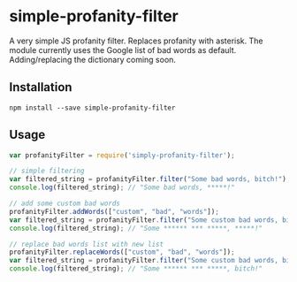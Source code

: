 # simple-profanity-filter

A very simple JS profanity filter. Replaces profanity with asterisk. The module currently uses the Google list of bad words as default. Adding/replacing the dictionary coming soon.

## Installation

```
npm install --save simple-profanity-filter
```

## Usage

```javascript
var profanityFilter = require('simply-profanity-filter');

// simple filtering
var filtered_string = profanityFilter.filter("Some bad words, bitch!");
console.log(filtered_string); // "Some bad words, *****!"

// add some custom bad words
profanityFilter.addWords(["custom", "bad", "words"]);
var filtered_string = profanityFilter.filter("Some custom bad words, bitch!");
console.log(filtered_string); // "Some ****** *** *****, *****!"

// replace bad words list with new list
profanityFilter.replaceWords(["custom", "bad", "words"]);
var filtered_string = profanityFilter.filter("Some custom bad words, bitch!");
console.log(filtered_string); // "Some ****** *** *****, bitch!"
```
